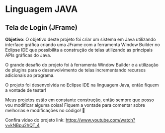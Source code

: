 # Linguagem JAVA
## Tela de Login (JFrame)

**Objetivo**: O objetivo deste projeto foi criar um sistema em Java utilizando interface gráfica criando uma JFrame com a ferramenta Window Builder no Eclipse IDE que possibilita a construção de telas utilizando as principais APIs gráficas do Java.

O grande desafio do projeto foi à ferramenta Window Builder e a utilização de plugins para o desenvolvimento de telas incrementando recursos adicionais ao programa.
 
O projeto foi desenvolvida no Eclipse IDE na linguagem Java, então fiquem a vontade de testar!

Meus projetos estão em constante construção, então sempre que posso vou modificar alguma coisa! Fiquem a vontade para comentar sobre melhorias e modificações no código! 🚀

Confira vídeo do projeto link: https://www.youtube.com/watch?v=kNBpu2hQT_4
